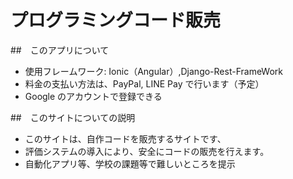 # プログラミングコード販売

##　このアプリについて
- 使用フレームワーク: Ionic（Angular）,Django-Rest-FrameWork 
- 料金の支払い方法は、PayPal, LINE Pay で行います（予定）
- Google のアカウントで登録できる

##　このサイトについての説明
- このサイトは、自作コードを販売するサイトです、
- 評価システムの導入により、安全にコードの販売を行えます。
- 自動化アプリ等、学校の課題等で難しいところを提示

